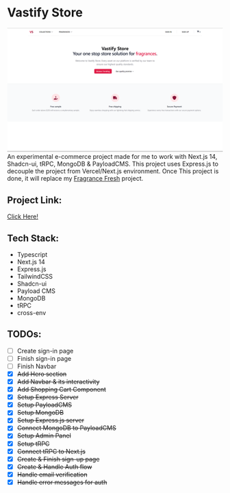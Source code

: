 # Vastify Store
![Website Thumbnail](public/images/hero.png)
An experimental e-commerce project made for me to work with Next.js 14, Shadcn-ui, tRPC, MongoDB & PayloadCMS. This project uses Express.js to decouple the project from Vercel/Next.js environment. Once This project is done, it will replace my [Fragrance Fresh](https://fragrance-fresh.vercel.app/) project.

## Project Link: 
[Click Here!](http://vastify.vercel.app/)

## Tech Stack:
- Typescript
- Next.js 14
- Express.js
- TailwindCSS
- Shadcn-ui
- Payload CMS  
- MongoDB 
- tRPC
- cross-env

## TODOs:
- [ ] Create sign-in page
- [ ] Finish sign-in page
- [ ] Finish Navbar
- [x] ~~Add Hero section~~
- [x] ~~Add Navbar & its interactivity~~
- [x] ~~Add Shopping Cart Component~~
- [x] ~~Setup Express Server~~
- [x] ~~Setup PayloadCMS~~
- [x] ~~Setup MongoDB~~
- [x] ~~Setup Express.js server~~
- [x] ~~Connect MongoDB to PayloadCMS~~
- [x] ~~Setup Admin Panel~~
- [x] ~~Setup tRPC~~
- [x] ~~Connect tRPC to Next.js~~
- [x] ~~Create & Finish sign-up page~~
- [x] ~~Create & Handle Auth flow~~
- [x] ~~Handle email verification~~
- [x] ~~Handle error messages for auth~~